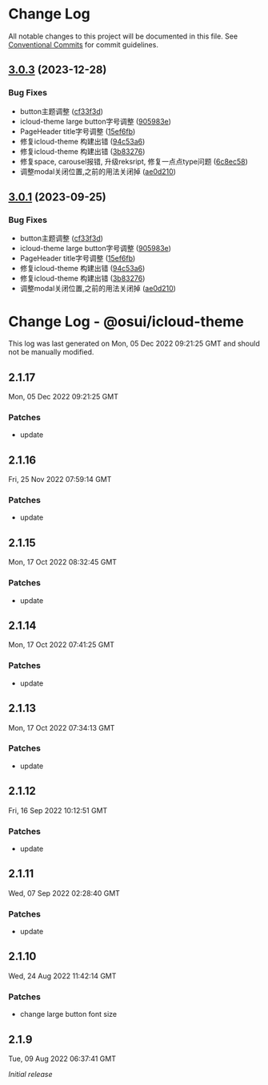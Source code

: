 # Change Log

All notable changes to this project will be documented in this file.
See [Conventional Commits](https://conventionalcommits.org) for commit guidelines.

## [3.0.3](https://gitee.com/gitee-fe/osui/tree/master/compare/v2.1.8...v3.0.3) (2023-12-28)


### Bug Fixes

* button主题调整 ([cf33f3d](https://gitee.com/gitee-fe/osui/tree/master/commits/cf33f3d0840e5bf6145c0896f8a54c03bbed983b))
* icloud-theme large button字号调整 ([905983e](https://gitee.com/gitee-fe/osui/tree/master/commits/905983e57d3660fa81b164093d51d2131e715c91))
* PageHeader title字号调整 ([15ef6fb](https://gitee.com/gitee-fe/osui/tree/master/commits/15ef6fb9557e0f303180c30e5e4d5152a61a779d))
* 修复icloud-theme 构建出错 ([94c53a6](https://gitee.com/gitee-fe/osui/tree/master/commits/94c53a639db7d4af62522f13e168ce00d762fd6a))
* 修复icloud-theme 构建出错 ([3b83276](https://gitee.com/gitee-fe/osui/tree/master/commits/3b832764395d324d116906f2106ab4380c63ba5b))
* 修复space, carousel报错, 升级reksript, 修复一点点type问题 ([6c8ec58](https://gitee.com/gitee-fe/osui/tree/master/commits/6c8ec58c90fe5cc63ea6b332e6e443461d1285f2))
* 调整modal关闭位置,之前的用法关闭掉 ([ae0d210](https://gitee.com/gitee-fe/osui/tree/master/commits/ae0d2102776865959850109e18a47454901fd091))





## [3.0.1](https://gitee.com/gitee-fe/osui/tree/master/compare/v2.1.8...v3.0.1) (2023-09-25)


### Bug Fixes

* button主题调整 ([cf33f3d](https://gitee.com/gitee-fe/osui/tree/master/commits/cf33f3d0840e5bf6145c0896f8a54c03bbed983b))
* icloud-theme large button字号调整 ([905983e](https://gitee.com/gitee-fe/osui/tree/master/commits/905983e57d3660fa81b164093d51d2131e715c91))
* PageHeader title字号调整 ([15ef6fb](https://gitee.com/gitee-fe/osui/tree/master/commits/15ef6fb9557e0f303180c30e5e4d5152a61a779d))
* 修复icloud-theme 构建出错 ([94c53a6](https://gitee.com/gitee-fe/osui/tree/master/commits/94c53a639db7d4af62522f13e168ce00d762fd6a))
* 修复icloud-theme 构建出错 ([3b83276](https://gitee.com/gitee-fe/osui/tree/master/commits/3b832764395d324d116906f2106ab4380c63ba5b))
* 调整modal关闭位置,之前的用法关闭掉 ([ae0d210](https://gitee.com/gitee-fe/osui/tree/master/commits/ae0d2102776865959850109e18a47454901fd091))





# Change Log - @osui/icloud-theme

This log was last generated on Mon, 05 Dec 2022 09:21:25 GMT and should not be manually modified.

## 2.1.17
Mon, 05 Dec 2022 09:21:25 GMT

### Patches

- update

## 2.1.16
Fri, 25 Nov 2022 07:59:14 GMT

### Patches

- update

## 2.1.15
Mon, 17 Oct 2022 08:32:45 GMT

### Patches

- update

## 2.1.14
Mon, 17 Oct 2022 07:41:25 GMT

### Patches

- update

## 2.1.13
Mon, 17 Oct 2022 07:34:13 GMT

### Patches

- update

## 2.1.12
Fri, 16 Sep 2022 10:12:51 GMT

### Patches

- update

## 2.1.11
Wed, 07 Sep 2022 02:28:40 GMT

### Patches

- update

## 2.1.10
Wed, 24 Aug 2022 11:42:14 GMT

### Patches

- change large button font size

## 2.1.9
Tue, 09 Aug 2022 06:37:41 GMT

_Initial release_
